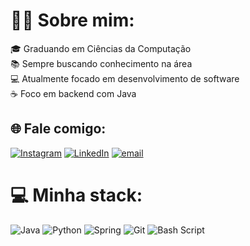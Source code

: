 # 👨‍💻 Sobre mim:
🎓 Graduando em Ciências da Computação  
📚 Sempre buscando conhecimento na área  
💻 Atualmente focado em desenvolvimento de software  
☕ Foco em backend com Java

## 🌐 Fale comigo:
[![Instagram](https://img.shields.io/badge/Instagram-%23E4405F.svg?logo=Instagram&logoColor=white)](https://instagram.com/erik_diniz_) [![LinkedIn](https://img.shields.io/badge/LinkedIn-%230077B5.svg?logo=linkedin&logoColor=white)](https://linkedin.com/in/erikdiniz) [![email](https://img.shields.io/badge/Email-D14836?logo=gmail&logoColor=white)](mailto:erikdinizbeserra@gmail.com) 

# 💻 Minha stack:
![Java](https://img.shields.io/badge/java-%23ED8B00.svg?style=for-the-badge&logo=openjdk&logoColor=white) ![Python](https://img.shields.io/badge/python-3670A0?style=for-the-badge&logo=python&logoColor=ffdd54) ![Spring](https://img.shields.io/badge/spring-%236DB33F.svg?style=for-the-badge&logo=spring&logoColor=white) ![Git](https://img.shields.io/badge/git-%23F05033.svg?style=for-the-badge&logo=git&logoColor=white) ![Bash Script](https://img.shields.io/badge/bash_script-%23121011.svg?style=for-the-badge&logo=gnu-bash&logoColor=white)
